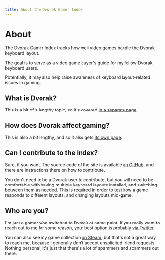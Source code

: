 ```yaml
---
title: About the Dvorak Gamer Index
---
```


# About

The Dvorak Gamer Index tracks how well video games handle the Dvorak keyboard layout.

The goal is to serve as a video game buyer's guide for my fellow Dvorak keyboard users.

Potentially, it may also help raise awareness of keyboard layout-related issues in gaming.

## What is Dvorak?

This is a bit of a lengthy topic, so it's covered [in a separate page](dvorak.html).

## How does Dvorak affect gaming?

This is also a bit lengthy, and so it also gets [its own page](gaming.html).

## Can I contribute to the index?

Sure, if you want.  The source code of the site is available <a href="https://github.com/wisq/dvorak-gamer">on GitHub</a>, and there are instructions there on how to contribute.

You don't need to be a Dvorak user to contribute, but you will need to be comfortable with having multiple keyboard layouts installed, and switching between them as needed.  This is required in order to test how a game responds to different layouts, and changing layouts mid-game.

## Who are you?

I'm just a gamer who switched to Dvorak at some point.  If you really want to reach out to me for some reason, your best option is probably <a href="https://twitter.com/wisqnet" target="_blank">via Twitter</a>.

You can also see my game collection <a href="http://steamcommunity.com/id/wisq" target="_blank">on Steam</a>, but that's not a great way to reach me, because I generally don't accept unsolicited friend requests.  Nothing personal, it's just that there's a lot of spammers and scammers out there.
